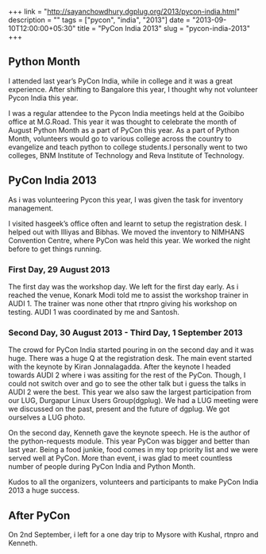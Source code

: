 +++
link = "http://sayanchowdhury.dgplug.org/2013/pycon-india.html"
description = ""
tags = ["pycon", "india", "2013"]
date = "2013-09-10T12:00:00+05:30"
title = "PyCon India 2013"
slug = "pycon-india-2013"
+++

## Python Month
I attended last year’s PyCon India, while in college and it was a great
experience. After shifting to Bangalore this year, I thought why not
volunteer Pycon India this year.

I was a regular attendee to the Pycon India meetings held at the Goibibo
office at M.G.Road. This year it was thought to celebrate the month of
August Python Month as a part of PyCon this year. As a part of Python
Month, volunteers would go to various college across the country to
evangelize and teach python to college students.I personally went to two
colleges, BNM Institute of Technology and Reva Institute of Technology.

## PyCon India 2013
As i was volunteering Pycon this year, I was given the task for inventory
management.

I visited hasgeek’s office often and learnt to setup the registration desk. I helped out with Illiyas and Bibhas. We moved the inventory to NIMHANS
Convention Centre, where PyCon was held this year. We worked the night
before to get things running.

### First Day, 29 August 2013
The first day was the workshop day. We left for the first day early. As i
reached the venue, Konark Modi told me to assist the workshop trainer in
AUDI 1. The trainer was none other that rtnpro giving his workshop on
testing. AUDI 1 was coordinated by me and Santosh.

### Second Day, 30 August 2013 - Third Day, 1 September 2013
The crowd for PyCon India started pouring in on the second day and it was
huge. There was a huge Q at the registration desk. The main event started
with the keynote by Kiran Jonnalagadda. After the keynote I headed towards
AUDI 2 where i was assiting for the rest of the PyCon. Though, I could not
switch over and go to see the other talk but i guess the talks in AUDI 2
were the best. This year we also saw the largest participation from our
LUG, Durgapur Linux Users Group(dgplug). We had a LUG meeting were we
discussed on the past, present and the future of dgplug. We got ourselves a LUG photo.

On the second day, Kenneth gave the keynote speech. He is the author of the
python-requests module. This year PyCon was bigger and better than last
year. Being a food junkie, food comes in my top priority list and we were
served well at PyCon. More than event, i was glad to meet countless number of people during PyCon India and Python Month.

Kudos to all the organizers, volunteers and participants to make PyCon
India 2013 a huge success.

## After PyCon
On 2nd September, i left for a one day trip to Mysore with Kushal, rtnpro and Kenneth.
